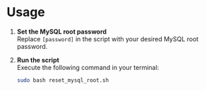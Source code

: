 # Usage

1. **Set the MySQL root password**  
   Replace `[password]` in the script with your desired MySQL root password.

2. **Run the script**  
   Execute the following command in your terminal:

   ```bash
   sudo bash reset_mysql_root.sh
